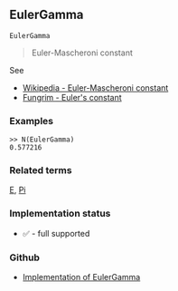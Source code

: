 ## EulerGamma

```
EulerGamma
```

> Euler-Mascheroni constant

See
* [Wikipedia - Euler-Mascheroni constant](https://en.wikipedia.org/wiki/Euler%E2%80%93Mascheroni_constant)
* [Fungrim - Euler's constant](http://fungrim.org/topic/Euler's_constant/)

### Examples

``` 
>> N(EulerGamma) 
0.577216
```

### Related terms 
[E](E.md), [Pi](Pi.md) 

### Implementation status

* &#x2705; - full supported

### Github

* [Implementation of EulerGamma](https://github.com/axkr/symja_android_library/blob/master/symja_android_library/matheclipse-core/src/main/java/org/matheclipse/core/builtin/ConstantDefinitions.java#L861) 

